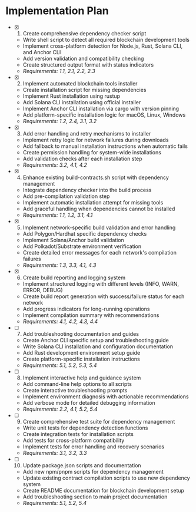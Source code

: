 # Implementation Plan

- [x] 1. Create comprehensive dependency checker script
  - Write shell script to detect all required blockchain development tools
  - Implement cross-platform detection for Node.js, Rust, Solana CLI, and Anchor CLI
  - Add version validation and compatibility checking
  - Create structured output format with status indicators
  - _Requirements: 1.1, 2.1, 2.2, 2.3_

- [x] 2. Implement automated blockchain tools installer
  - Create installation script for missing dependencies
  - Implement Rust installation using rustup
  - Add Solana CLI installation using official installer
  - Implement Anchor CLI installation via cargo with version pinning
  - Add platform-specific installation logic for macOS, Linux, Windows
  - _Requirements: 1.2, 2.4, 3.1, 3.2_

- [x] 3. Add error handling and retry mechanisms to installer
  - Implement retry logic for network failures during downloads
  - Add fallback to manual installation instructions when automatic fails
  - Create permission handling for system-wide installations
  - Add validation checks after each installation step
  - _Requirements: 3.2, 4.1, 4.2_

- [x] 4. Enhance existing build-contracts.sh script with dependency management
  - Integrate dependency checker into the build process
  - Add pre-compilation validation step
  - Implement automatic installation attempt for missing tools
  - Add graceful handling when dependencies cannot be installed
  - _Requirements: 1.1, 1.2, 3.1, 4.1_

- [x] 5. Implement network-specific build validation and error handling
  - Add Polygon/Hardhat specific dependency checks
  - Implement Solana/Anchor build validation
  - Add Polkadot/Substrate environment verification
  - Create detailed error messages for each network's compilation failures
  - _Requirements: 1.3, 3.3, 4.1, 4.3_

- [x] 6. Create build reporting and logging system
  - Implement structured logging with different levels (INFO, WARN, ERROR, DEBUG)
  - Create build report generation with success/failure status for each network
  - Add progress indicators for long-running operations
  - Implement compilation summary with recommendations
  - _Requirements: 4.1, 4.2, 4.3, 4.4_

- [ ] 7. Add troubleshooting documentation and guides
  - Create Anchor CLI specific setup and troubleshooting guide
  - Write Solana CLI installation and configuration documentation
  - Add Rust development environment setup guide
  - Create platform-specific installation instructions
  - _Requirements: 5.1, 5.2, 5.3, 5.4_

- [ ] 8. Implement interactive help and guidance system
  - Add command-line help options to all scripts
  - Create interactive troubleshooting prompts
  - Implement environment diagnosis with actionable recommendations
  - Add verbose mode for detailed debugging information
  - _Requirements: 2.2, 4.1, 5.2, 5.4_

- [ ] 9. Create comprehensive test suite for dependency management
  - Write unit tests for dependency detection functions
  - Create integration tests for installation scripts
  - Add tests for cross-platform compatibility
  - Implement tests for error handling and recovery scenarios
  - _Requirements: 3.1, 3.2, 3.3_

- [ ] 10. Update package.json scripts and documentation
  - Add new npm/pnpm scripts for dependency management
  - Update existing contract compilation scripts to use new dependency system
  - Create README documentation for blockchain development setup
  - Add troubleshooting section to main project documentation
  - _Requirements: 5.1, 5.2, 5.4_
